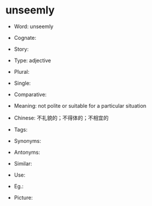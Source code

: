 # unseemly

- Word: unseemly
- Cognate: 
- Story: 

- Type: adjective
- Plural: 
- Single: 
- Comparative: 
- Meaning: not polite or suitable for a particular situation
- Chinese: 不礼貌的；不得体的；不相宜的
- Tags: 
- Synonyms: 
- Antonyms: 
- Similar: 
- Use: 
- Eg.: 
- Picture: 

